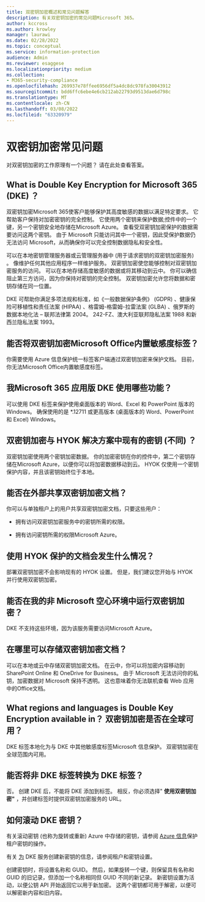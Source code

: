```yaml
---
title: 双密钥加密概述和常见问题解答
description: 有关双密钥加密的常见问题Microsoft 365。
author: kccross
ms.author: krowley
manager: laurawi
ms.date: 02/28/2022
ms.topic: conceptual
ms.service: information-protection
audience: Admin
ms.reviewer: esaggese
ms.localizationpriority: medium
ms.collection:
- M365-security-compliance
ms.openlocfilehash: 269937e78ffee6956df5a4dc8dc978fa30043912
ms.sourcegitcommit: bdd6ffc6ebe4e6cb212ab22793d9513dae6d798c
ms.translationtype: MT
ms.contentlocale: zh-CN
ms.lasthandoff: 03/08/2022
ms.locfileid: "63320979"
---
```

# <a name="double-key-encryption-frequently-asked-questions"></a>双密钥加密常见问题

对双密钥加密的工作原理有一个问题？ 请在此处查看答案。

## <a name="what-is-double-key-encryption-for-microsoft-365-dke"></a>What is Double Key Encryption for Microsoft 365 (DKE) ？

双密钥加密Microsoft 365使客户能够保护其高度敏感的数据以满足特定要求。 它帮助客户保持对加密密钥的完全控制。 它使用两个密钥来保护数据;控件中的一个键，另一个密钥安全地存储在Microsoft Azure。 查看受双密钥加密保护的数据需要访问这两个密钥。 由于 Microsoft 只能访问其中一个密钥，因此受保护数据仍无法访问 Microsoft，从而确保你可以完全控制数据隐私和安全性。  

可以在本地密钥管理服务器或云管理服务器中 (用于请求密钥的双密钥加密服务) 。 像维护任何其他应用程序一样维护服务。 双密钥加密使您能够控制对双密钥加密服务的访问。 可以在本地存储高度敏感的数据或将其移动到云中。 你可以确信阻止第三方访问，因为你保持对密钥的完全控制。 双密钥加密允许您将数据和密钥存储在同一位置。

DKE 可帮助你满足多项法规和标准，如《一般数据保护条例》 (GDPR) 、健康保险可移植性和责任法案 (HIPAA) 、格雷姆-格雷姆-拉雷法案 (GLBA) 、俄罗斯的数据本地化法 – 联邦法律第 2004。 242-FZ、澳大利亚联邦隐私法案 1988 和新西兰隐私法案 1993。

## <a name="can-i-use-double-key-encryption-with-microsoft-office-built-in-sensitivity-labeling"></a>能否将双密钥加密Microsoft Office内置敏感度标签？

你需要使用 Azure 信息保护统一标签客户端通过双密钥加密来保护文档。 目前，你无法Microsoft Office内置敏感度标签。

## <a name="what-microsoft-365-apps-can-i-use-with-dke"></a>我Microsoft 365 应用版 DKE 使用哪些功能？

可以使用 DKE 标签来保护使用桌面版本的 Word、Excel 和 PowerPoint 版本的Windows。 确保使用的是 *.12711 或更高版本 (桌面版本的 Word、PowerPoint 和 Excel) Windows。

## <a name="how-is-double-key-encryption-different-from-the-existing-hold-your-own-key-hyok-solution"></a>双密钥加密与 HYOK 解决方案中现有的密钥 (不同) ？

双密钥加密使用两个密钥加密数据。 你的加密密钥在你的控件中，第二个密钥存储在Microsoft Azure，以便你可以将加密数据移动到云。 HYOK 仅使用一个密钥保护内容，并且该密钥始终位于本地。  

## <a name="can-double-key-encrypted-documents-be-shared-externally"></a>能否在外部共享双密钥加密文档？

你可以与单独租户上的用户共享双密钥加密文档，只要这些用户：

- 拥有访问双密钥加密服务中的密钥所需的权限。

- 拥有访问密钥所需的权限Microsoft Azure。

## <a name="what-happens-to-documents-that-are-protected-with-hyok"></a>使用 HYOK 保护的文档会发生什么情况？

部署双密钥加密不会影响现有的 HYOK 设置。 但是，我们建议您开始与 HYOK 并行使用双密钥加密。

## <a name="can-i-run-double-key-encryption-in-my-non-microsoft-air-gapped-environment"></a>能否在我的非 Microsoft 空心环境中运行双密钥加密？

DKE 不支持这些环境，因为该服务需要访问Microsoft Azure。

## <a name="where-can-i-store-double-key-encrypted-documents"></a>在哪里可以存储双密钥加密文档？

可以在本地或云中存储双密钥加密文档。 在云中，你可以将加密内容移动到 SharePoint Online 和 OneDrive for Business。 由于 Microsoft 无法访问你的私钥，加密数据对 Microsoft 保持不透明。 这也意味着你无法联机查看 Web 应用中的Office文档。

## <a name="what-regions-and-languages-is-double-key-encryption-available-in-is-double-key-encryption-available-worldwide"></a>What regions and languages is Double Key Encryption available in？ 双密钥加密是否在全球可用？

DKE 标签本地化为与 DKE 中其他敏感度标签Microsoft 信息保护。 双密钥加密在全球范围内可用。

## <a name="can-i-convert-a-non-dke-label-to-a-dke-label"></a>能否将非 DKE 标签转换为 DKE 标签？

否。 创建 DKE 后，不能将 DKE 添加到标签。 相反，你必须选择" **使用双密钥加密"** ，并创建标签时提供双密钥加密服务的 URL。

## <a name="how-do-i-roll-my-dke-keys"></a>如何滚动 DKE 密钥？

有关滚动密钥 (也称为旋转或重新) Azure 中存储的密钥，请参阅 [Azure 信息](/azure/information-protection/operations-customer-managed-tenant-key)保护租户密钥的操作。

有关 [为](double-key-encryption.md#tenant-and-key-settings) DKE 服务创建新密钥的信息，请参阅租户和密钥设置。

创建密钥时，将设置名称和 GUID。 然后，如果旋转一个键，则保留具有名称和 GUID 的旧记录，但添加一个名称相同但 GUID 不同的新记录。 新密钥设置为活动，以便公钥 API 开始返回它以用于新加密。 这两个密钥都可用于解密，以便可以解密新内容和旧内容。